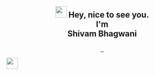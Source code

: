 <div align='center'>
  <h2><img src="https://emojis.slackmojis.com/emojis/images/1531849430/4246/blob-sunglasses.gif?1531849430" width="30"/> Hey, nice to see you.
  <br>I'm <br> Shivam Bhagwani</a></h2>
 </div>

<p align="center">
  <samp>
<a href="https://www.linkedin.com/in/sbhagwani97/">
  <img width="16px" src="https://cdn.jsdelivr.net/npm/simple-icons@v6/icons/linkedin.svg" />
</a>
<a href="https://github.com/sbhagwani97">
  <img width="16px" src="https://cdn.jsdelivr.net/npm/simple-icons@v6/icons/github.svg" />
</a>
  </samp>
  <br>
 </p>
<img src="https://img.shields.io/badge/Spring%20Boot-6DB33F.svg?style=for-the-badge&logo=Spring-Boot&logoColor=white" width="30"/>
